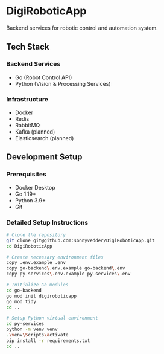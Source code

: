 # DigiRoboticApp

Backend services for robotic control and automation system.

## Tech Stack

### Backend Services
- Go (Robot Control API)
- Python (Vision & Processing Services)

### Infrastructure
- Docker
- Redis
- RabbitMQ
- Kafka (planned)
- Elasticsearch (planned)

## Development Setup

### Prerequisites
- Docker Desktop
- Go 1.19+
- Python 3.9+
- Git

### Detailed Setup Instructions

```bash
# Clone the repository
git clone git@github.com:sonnyvedder/DigiRoboticApp.git
cd DigiRoboticApp

# Create necessary environment files
copy .env.example .env
copy go-backend\.env.example go-backend\.env
copy py-services\.env.example py-services\.env

# Initialize Go modules
cd go-backend
go mod init digiroboticapp
go mod tidy
cd ..

# Setup Python virtual environment
cd py-services
python -m venv venv
.\venv\Scripts\activate
pip install -r requirements.txt
cd ..
```